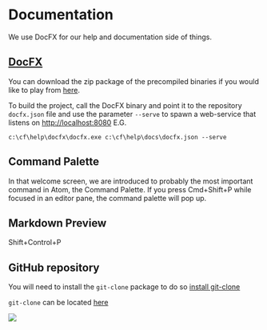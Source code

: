 # Documentation
We use DocFX for our help and documentation side of things.

## [DocFX](https://dotnet.github.io/docfx/)
You can download the zip package of the precompiled binaries if you would like to play from [here](https://github.com/dotnet/docfx/releases).

To build the project, call the DocFX binary and point it to the repository ```docfx.json``` file and use the parameter ```--serve``` to spawn a web-service that listens on [http://localhost:8080](http://localhost:8080) E.G.

```
c:\cf\help\docfx\docfx.exe c:\cf\help\docs\docfx.json --serve
```

## Command Palette
In that welcome screen, we are introduced to probably the most important command in Atom, the Command Palette. If you press Cmd+Shift+P while focused in an editor pane, the command palette will pop up.

## Markdown Preview
Shift+Control+P

## GitHub repository
You will need to install the ```git-clone``` package to do so [install git-clone](atom://settings-view/show-package?package=git-clone)

```git-clone``` can be located [here](https://atom.io/packages/git-clone "Git Clone")

![](https://i.github-camo.com/5001a11cde476749c25a19fba6191cee96a2f6b4/68747470733a2f2f7261772e67697468756275736572636f6e74656e742e636f6d2f627269616e6368756e673830382f6769742d636c6f6e652f6d61737465722f73637265656e73686f74732f64656d6f2e676966)
